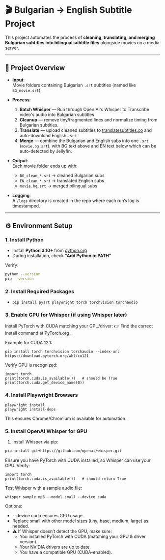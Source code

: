 # 🎬 Bulgarian → English Subtitle Project

This project automates the process of **cleaning, translating, and merging Bulgarian subtitles into bilingual subtitle files** alongside movies on a media server.

---

## 📌 Project Overview

- **Input**:  
  Movie folders containing Bulgarian `.srt` subtitles (named like `BG_movie.srt`).

- **Process**:  
  1. **Batch Whisper** — Run through Open AI's Whisper to Transcribe video's audio into Bulgarian subtitles
  2. **Cleanup** — remove tiny/fragmented lines and normalize timing from Bulgarian subtitles.  
  3. **Translate** — upload cleaned subtitles to [translatesubtitles.co](https://translatesubtitles.co) and auto-download English `.srt`.  
  4. **Merge** — combine the Bulgarian and English subs into one `.srt` (`movie.bg.srt`), with BG text above and EN text below which can be auto-detected by Jellyfin.

- **Output**:  
  Each movie folder ends up with:
  - `BG_clean_*.srt` → cleaned Bulgarian subs  
  - `EN_clean_*.srt` → translated English subs  
  - `movie.bg.srt` → merged bilingual subs  

- **Logging**:  
  A `/logs` directory is created in the repo where each run’s log is timestamped.

---

## ⚙️ Environment Setup

### 1. Install Python
- Install **Python 3.10+** from [python.org](https://www.python.org/downloads/)  
- During installation, check **“Add Python to PATH”**

Verify:
```bash
python --version
pip --version
```

### 2. Install Required Packages
- `pip install pysrt playwright torch torchvision torchaudio`

### 3. Enable GPU for Whisper (if using Whisper later)

Install PyTorch with CUDA matching your GPU/driver:
👉 Find the correct install command at PyTorch.org
.

Example for CUDA 12.1:

`pip install torch torchvision torchaudio --index-url https://download.pytorch.org/whl/cu121`


Verify GPU is recognized:
```
import torch
print(torch.cuda.is_available())   # should be True
print(torch.cuda.get_device_name(0))
```

### 4. Install Playwright Browsers
```
playwright install
playwright install-deps
```

This ensures Chrome/Chromium is available for automation.

### 5. Install OpenAI Whisper for GPU

1. Install Whisper via pip:
```bash
pip install git+https://github.com/openai/whisper.git 
```

Ensure you have PyTorch with CUDA installed, so Whisper can use your GPU. Verify:
```
import torch
print(torch.cuda.is_available())   # should return True
```

Test Whisper with a sample audio file:
```
whisper sample.mp3 --model small --device cuda
```

Options:
- --device cuda ensures GPU usage.
- Replace small with other model sizes (tiny, base, medium, large) as needed.
- ⚠️ If Whisper doesn’t detect the GPU, make sure:
    - You installed PyTorch with CUDA (matching your GPU & driver version).
    - Your NVIDIA drivers are up to date.
    - You have a compatible GPU (CUDA-enabled).